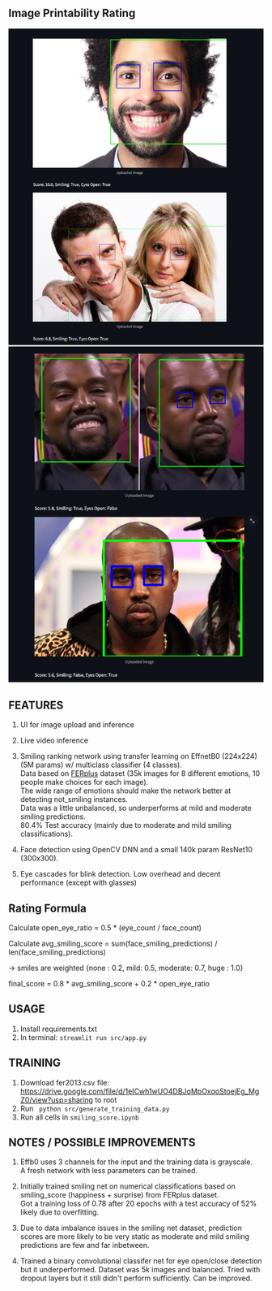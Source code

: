 ## Image Printability Rating 

 ![Preview 1](images/img1.png)
 ![Preview 2](images/img2.png)

## FEATURES
1. UI for image upload and inference
2. Live video inference
3. Smiling ranking network using transfer learning on EffnetB0 (224x224) (5M params) w/ multiclass classifier (4 classes). <br> Data based on [FERplus](https://github.com/Microsoft/FERPlus) dataset (35k images for 8 different emotions, 10 people make choices for each image).  <br> The wide range of emotions should make the network better at detecting not_smiling instances. <br>
    Data was a little unbalanced, so underperforms at mild and moderate smiling predictions. <br>
    80.4% Test accuracy (mainly due to moderate and mild smiling classifications). 

4. Face detection using OpenCV DNN and a small 140k param ResNet10 (300x300).

5. Eye cascades for blink detection. Low overhead and decent performance (except with glasses)


## Rating Formula

Calculate open_eye_ratio = 0.5 * (eye_count / face_count)

Calculate avg_smiling_score  = sum(face_smiling_predictions) / len(face_smiling_predictions)

-> smiles are weighted {none : 0.2, mild: 0.5, moderate: 0.7, huge : 1.0}

final_score = 0.8 * avg_smiling_score + 0.2 * open_eye_ratio 



##  USAGE
1. Install requirements.txt
2. In terminal:  ```streamlit run src/app.py```

##  TRAINING
1. Download fer2013.csv file: https://drive.google.com/file/d/1eICwh1wUO4DBJqMpOxqoStoejEg_MgZ0/view?usp=sharing to root
2. Run ``` python src/generate_training_data.py```
3. Run all cells in  ```smiling_score.ipynb```


## NOTES / POSSIBLE IMPROVEMENTS 
1.  Effb0 uses 3 channels for the input and the training data is grayscale. <br> A fresh network with less parameters can
be trained. 

2. Initially trained smiling net on numerical classifications based on smiling_score (happiness + surprise) from FERplus dataset. <br> Got a training loss of 0.78 after 20 epochs with a test accuracy of 52% likely due to overfitting.

3. Due to data imbalance issues in the smiling net dataset, prediction scores are more likely to be very static as moderate and mild smiling predictions are few and far inbetween.

4. Trained a binary convolutional classifer net for eye open/close detection but it underperformed.
Dataset was 5k images and balanced. Tried with dropout layers but it still didn't perform sufficiently. Can be improved.
